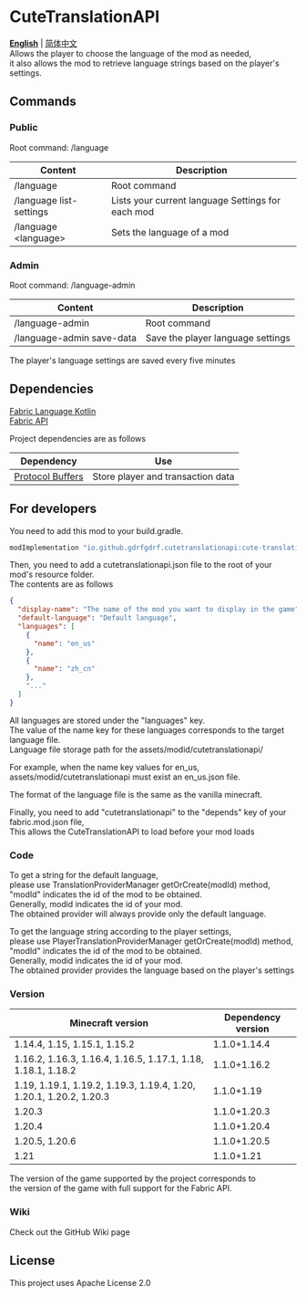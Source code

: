 CuteTranslationAPI
======================
__[English](https://github.com/gdrfgdrf/CuteTranslationAPI/blob/main/README.md)__ | [简体中文](https://github.com/gdrfgdrf/CuteTranslationAPI/blob/main/README_ChineseSimplified.md)  
Allows the player to choose the language of the mod as needed,  
it also allows the mod to retrieve language strings based on the player's settings.

Commands
---------------
### Public
Root command: /language

| Content                         | Description                                       |
|---------------------------------|---------------------------------------------------|
| /language                       | Root command                                      |
| /language list-settings         | Lists your current language Settings for each mod |
| /language <mod-id> \<language\> | Sets the language of a mod                        |

### Admin
Root command: /language-admin

| Content                   | Description                       |
|---------------------------|-----------------------------------|
| /language-admin           | Root command                      |
| /language-admin save-data | Save the player language settings |


The player's language settings are saved every five minutes

Dependencies
--------------- 
[Fabric Language Kotlin](https://github.com/FabricMC/fabric-language-kotlin)  
[Fabric API](https://github.com/FabricMC/fabric)

Project dependencies are as follows

| Dependency                                                      | Use                               |
|-----------------------------------------------------------------|-----------------------------------|
| [Protocol Buffers](https://github.com/protocolbuffers/protobuf) | Store player and transaction data |

For developers
----------------
You need to add this mod to your build.gradle.  

```groovy
modImplementation "io.github.gdrfgdrf.cutetranslationapi:cute-translation-api:VERSION"
```

Then, you need to add a cutetranslationapi.json file to the root of your mod's resource folder.  
The contents are as follows
```json
{
  "display-name": "The name of the mod you want to display in the game",
  "default-language": "Default language",
  "languages": [
    {
      "name": "en_us"
    },
    {
      "name": "zh_cn"
    },
    "..."
  ]
}
```

All languages are stored under the "languages" key.  
The value of the name key for these languages corresponds to the target language file.  
Language file storage path for the assets/modid/cutetranslationapi/

For example, when the name key values for en_us,  
assets/modid/cutetranslationapi must exist an en_us.json file.

The format of the language file is the same as the vanilla minecraft.

Finally, you need to add "cutetranslationapi" to the "depends" key of your fabric.mod.json file,  
This allows the CuteTranslationAPI to load before your mod loads

### Code
To get a string for the default language,  
please use TranslationProviderManager getOrCreate(modId) method,  
"modId" indicates the id of the mod to be obtained.  
Generally, modid indicates the id of your mod.  
The obtained provider will always provide only the default language.  

To get the language string according to the player settings,  
please use PlayerTranslationProviderManager getOrCreate(modId) method,  
"modId" indicates the id of the mod to be obtained.  
Generally, modid indicates the id of your mod.  
The obtained provider provides the language based on the player's settings


### Version

| Minecraft version                                                  | Dependency version |
|--------------------------------------------------------------------|--------------------|
| 1.14.4, 1.15, 1.15.1, 1.15.2                                       | 1.1.0+1.14.4       |
| 1.16.2, 1.16.3, 1.16.4, 1.16.5, 1.17.1, 1.18, 1.18.1, 1.18.2       | 1.1.0+1.16.2       |
| 1.19, 1.19.1, 1.19.2, 1.19.3, 1.19.4, 1.20, 1.20.1, 1.20.2, 1.20.3 | 1.1.0+1.19         |
| 1.20.3                                                             | 1.1.0+1.20.3       |
| 1.20.4                                                             | 1.1.0+1.20.4       |
| 1.20.5, 1.20.6                                                     | 1.1.0+1.20.5       |
| 1.21                                                               | 1.1.0+1.21         |

The version of the game supported by the project corresponds to  
the version of the game with full support for the Fabric API.

### Wiki
Check out the GitHub Wiki page

License
----------------
This project uses Apache License 2.0


